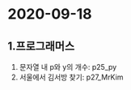 2020-09-18
===============
1.프로그래머스
--------------
1. 문자열 내 p와 y의 개수: p25_py
2. 서울에서 김서방 찾기: p27_MrKim

